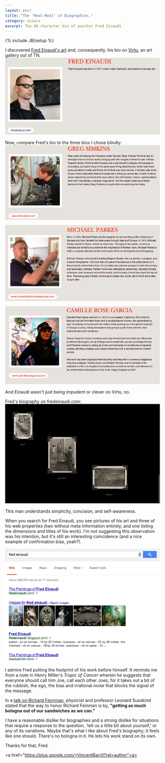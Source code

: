 ```yaml
---
layout: post
title: "The 'Real-Real' of Biographies."
category: essais
excerpt: The 80-character bio of painter Fred Einaudi
---
```

{% include JB/setup %}

I discovered [Fred Einaudi's art](http://fredeinaudi.com/) and, consequently, his bio on [Virtu](http://www.virtuartgallery.com/about), an art gallery out of TN.  
![Fred Einaudi's bio](/assets/images/bio-fred-einaudi.png)

Now, compare Fred's bio to the three bios I chose blindly:
![Greg Simkin's bio](/assets/images/bio-greg-simkins.png)

![Michael Parkes's bio](/assets/images/bio-michael-parkes.png)

![Camille Rose Garcia's bio](/assets/images/bio-camilla-rose-garcia.png)

And Einaudi wasn't just being impudent or clever on Virtu, no.  

Fred's biography on fredeinaudi.com:  
![Fred's biography: paste, present, future](/assets/images/fred-einaudi-homepage-bio.png)

This man understands simplicity, concision, and self-awareness. 

When you search for Fred Einaudi, you see pictures of his art and three of his web properties (two without meta information entirely, and one listing the dimensions and titles of his work).  I'm not suggesting this observation was his intention, but it's still an interesting coincidence (and a nice example of confirmation bias, yeah?).  

![Fred Einaudi's site](/assets/images/fred-einaudi-search.png)

I admire Fred putting the footprint of his work before himself. It reminds me from a note in Henry Miller's _Tropic of Cancer_ wherein he suggests that everyone should call him Joe, call each other Joes, for it takes out a bit of the rubbish, the ego, the bias and irrational noise that blocks the signal of the message. 

In a [talk on Richard Feynman](http://www.ted.com/talks/leonard_susskind_my_friend_richard_feynman.html), physicist and professor Leonard Susskind stated that the way to honor Richard Feinman is by, **"getting as much bologna out of our sandwiches as we can."**

I have a reasonable dislike for biographies and a strong dislike for situations that require a response to the question, 'tell us a little bit about yourself,' or any of its variations. Maybe that's what I like about Fred's biography; it feels like one should. There's no bologna in it. He lets his work stand on its own. 

Thanks for that, Fred. 

<a href="https://plus.google.com/+VincentBarr0?rel=author"<a></a>